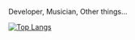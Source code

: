 Developer, Musician, Other things...

[![Top Langs](https://github-readme-stats.vercel.app/api/top-langs/?username=rtuf)](https://github.com/rtuf)
